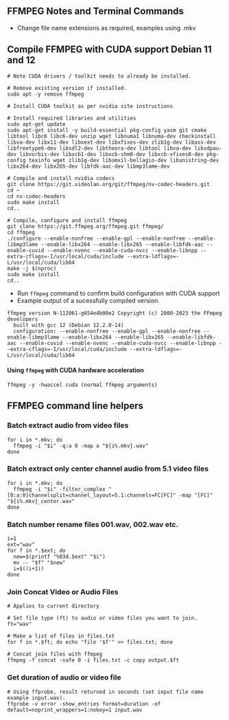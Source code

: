 ## FFMPEG Notes and Terminal Commands

- Change file name extensions as required, examples using .mkv


## Compile FFMPEG with CUDA support Debian 11 and 12
```
# Note CUDA drivers / toolkit needs to already be installed.

# Remove existing version if installed.
sudo apt -y remove ffmpeg

# Install CUDA toolkit as per nvidia site instructions

# Install required libraries and utilities
sudo apt-get update
sudo apt-get install -y build-essential pkg-config yasm git cmake libtool libc6 libc6-dev unzip wget libnuma1 libnuma-dev checkinstall libva-dev libx11-dev libxext-dev libxfixes-dev zlib1g-dev libass-dev libfreetype6-dev libsdl2-dev libtheora-dev libtool libva-dev libvdpau-dev libvorbis-dev libxcb1-dev libxcb-shm0-dev libxcb-xfixes0-dev pkg-config texinfo wget zlib1g-dev libomxil-bellagio-dev libunistring-dev libx264-dev libx265-dev libfdk-aac-dev libmp3lame-dev

# Compile and install nvidia codecs
git clone https://git.videolan.org/git/ffmpeg/nv-codec-headers.git
cd ~
cd nv-codec-headers
sudo make install
cd..

# Compile, configure and install ffmpeg
git clone https://git.ffmpeg.org/ffmpeg.git ffmpeg/
cd ffmpeg
./configure --enable-nonfree --enable-gpl --enable-nonfree --enable-libmp3lame --enable-libx264 --enable-libx265 --enable-libfdk-aac --enable-cuvid --enable-nvenc --enable-cuda-nvcc --enable-libnpp --extra-cflags=-I/usr/local/cuda/include --extra-ldflags=-L/usr/local/cuda/lib64
make -j $(nproc)
sudo make install
cd..
```

- Run `ffmpeg` command to confirm build configuration with CUDA support
- Example output of a sucessfully compiled version.

```terminal
ffmpeg version N-112061-g654e4b00e2 Copyright (c) 2000-2023 the FFmpeg developers
  built with gcc 12 (Debian 12.2.0-14)
  configuration: --enable-nonfree --enable-gpl --enable-nonfree --enable-libmp3lame --enable-libx264 --enable-libx265 --enable-libfdk-aac --enable-cuvid --enable-nvenc --enable-cuda-nvcc --enable-libnpp --extra-cflags=-I/usr/local/cuda/include --extra-ldflags=-L/usr/local/cuda/lib64
```

#### Using `ffmpeg` with CUDA hardware acceleration
```terminal
ffmpeg -y -hwaccel cuda (normal ffmpeg arguments)
```

## FFMPEG command line helpers

### Batch extract audio from video files
```terminal
for i in *.mkv; do
  ffmpeg -i "$i" -q:a 0 -map a "${i%.mkv}.wav"
done
```

### Batch extract only center channel audio from 5.1 video files
```terminal
for i in *.mkv; do
  ffmpeg -i "$i" -filter_complex "[0:a:0]channelsplit=channel_layout=5.1:channels=FC[FC]" -map "[FC]" "${i%.mkv}_center.wav"
done
```

### Batch number rename files 001.wav, 002.wav etc.
```terminal
i=1
ext="wav"
for f in *.$ext; do
  new=$(printf "%03d.$ext" "$i")
  mv -- "$f" "$new"
  i=$((i+1))
done
```

### Join Concat Video or Audio Files
```terminal
# Applies to current directory

# Set file type (ft) to audio or video files you want to join.
ft="wav"

# Make a list of files in files.txt
for f in *.$ft; do echo "file '$f'" >> files.txt; done

# Concat join files with ffmpeg
ffmpeg -f concat -safe 0 -i files.txt -c copy output.$ft
```

### Get duration of audio or video file
```terminal
# Using ffprobe, result returned in seconds (set input file name example input.wav).
ffprobe -v error -show_entries format=duration -of default=noprint_wrappers=1:nokey=1 input.wav
```

